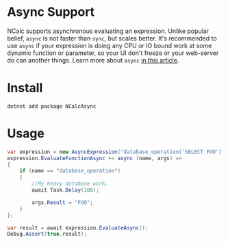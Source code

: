 ﻿# Async Support

NCalc supports asynchronous evaluating an expression. Unlike popular belief, `async` is not faster than `sync`, but scales better.
It's recommended to use `async` if your expression is doing any CPU or IO bound work at some dynamic function or parameter, so your UI don't freeze or your web-server do can another things.
Learn more about `async` [in this article](https://learn.microsoft.com/en-us/dotnet/csharp/asynchronous-programming/async-scenarios).

# Install
```shell
dotnet add package NCalcAsync 
```

# Usage
```cs
var expression = new AsyncExpression("database_operation('SELECT FOO') == 'FOO'");
expression.EvaluateFunctionAsync += async (name, args) =>
{
    if (name == "database_operation")
    {
        //My heavy database work.
        await Task.Delay(100);

        args.Result = "FOO";
    }
};

var result = await expression.EvaluateAsync();
Debug.Assert(true,result);
```